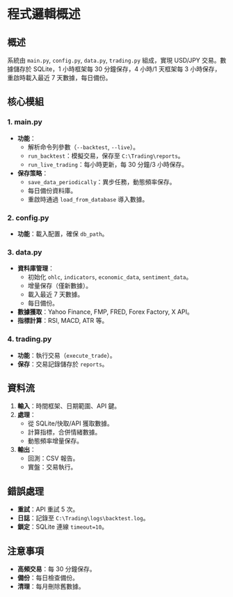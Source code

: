 # 程式邏輯概述

## 概述
系統由 `main.py`, `config.py`, `data.py`, `trading.py` 組成，實現 USD/JPY 交易。數據儲存於 SQLite，1 小時框架每 30 分鐘保存，4 小時/1 天框架每 3 小時保存，重啟時載入最近 7 天數據，每日備份。

## 核心模組

### 1. main.py
- **功能**：
  - 解析命令列參數（`--backtest`, `--live`）。
  - `run_backtest`：模擬交易，保存至 `C:\Trading\reports`。
  - `run_live_trading`：每小時更新，每 30 分鐘/3 小時保存。
- **保存策略**：
  - `save_data_periodically`：異步任務，動態頻率保存。
  - 每日備份資料庫。
  - 重啟時通過 `load_from_database` 導入數據。

### 2. config.py
- **功能**：載入配置，確保 `db_path`。

### 3. data.py
- **資料庫管理**：
  - 初始化 `ohlc`, `indicators`, `economic_data`, `sentiment_data`。
  - 增量保存（僅新數據）。
  - 載入最近 7 天數據。
  - 每日備份。
- **數據獲取**：Yahoo Finance, FMP, FRED, Forex Factory, X API。
- **指標計算**：RSI, MACD, ATR 等。

### 4. trading.py
- **功能**：執行交易（`execute_trade`）。
- **保存**：交易記錄儲存於 `reports`。

## 資料流
1. **輸入**：時間框架、日期範圍、API 鍵。
2. **處理**：
   - 從 SQLite/快取/API 獲取數據。
   - 計算指標，合併情緒數據。
   - 動態頻率增量保存。
3. **輸出**：
   - 回測：CSV 報告。
   - 實盤：交易執行。

## 錯誤處理
- **重試**：API 重試 5 次。
- **日誌**：記錄至 `C:\Trading\logs\backtest.log`。
- **鎖定**：SQLite 連線 `timeout=10`。

## 注意事項
- **高頻交易**：每 30 分鐘保存。
- **備份**：每日檢查備份。
- **清理**：每月刪除舊數據。